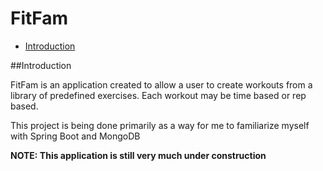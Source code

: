 # FitFam
* [Introduction]()

##Introduction

FitFam is an application created to allow a user to create workouts from a
library of predefined exercises. Each workout may be time based or rep based.

This project is being done primarily as a way for me to familiarize
myself with Spring Boot and MongoDB

**NOTE: This application is still very much under construction**
